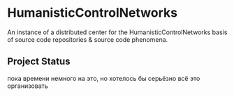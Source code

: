 # HumanisticControlNetworks

An instance of a distributed center for the HumanisticControlNetworks basis of source code repositories &amp; source code phenomena.

## Project Status

пока времени немного на это, но хотелось бы серьёзно всё это организовать

